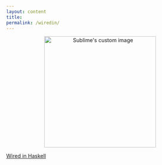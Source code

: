 ```yaml
---
layout: content
title: 
permalink: /wiredin/
---
```


<p align="center">
  <img width="300" height="300" src="https://www.fpcomplete.com/hubfs/haskell_logo.svg" alt="Sublime's custom image"/>
</p>

[Wired in Haskell](https://github.com/allenleein/brains/projects/9)
